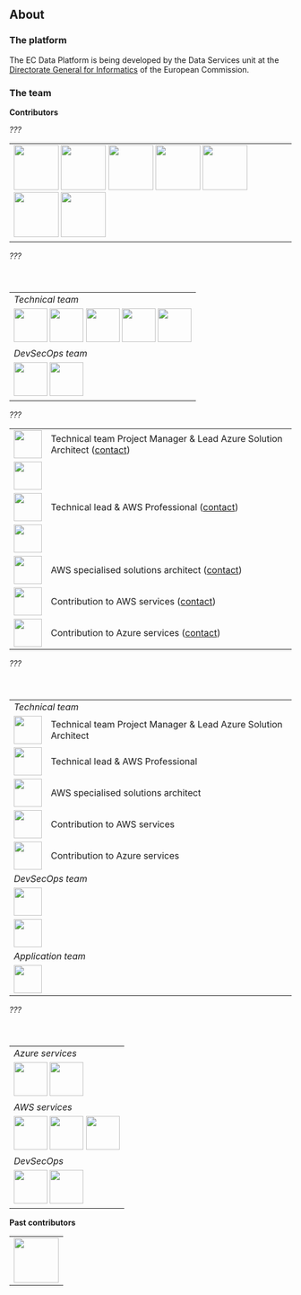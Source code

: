 ## About

### The platform

The EC Data Platform is being developed by the Data Services unit at the [Directorate General for Informatics](https://ec.europa.eu/info/departments/informatics_en) of the European Commission. 

### The team

**Contributors**

 
*???*

<table align="center">
<tr> 
  <td align="left" valign="middle">
    <a href="https://github.com/nicolascattoir"><img src="https://github.com/nicolascattoir.png" width="80"></a>
    <a href="https://git.fpfis.eu/lislema"><img src="https://github.com/lislema.png" width="80"></a>
    <a href="https://github.com/wmaroy"><img src="https://github.com/wmaroy.png" width="80"></a>
    <a href="https://git.fpfis.eu/MikaczoP"><img src="https://github.com/MikaczoP.png" width="80"></a>
    <a href="https://github.com/kasrutten"><img src="https://github.com/kasrutten.png" width="80"></a>
    <a href="https://github.com/thomasvandewiele"><img src="https://github.com/thomasvandewiele.png" width="80"></a>
    <a href="https://github.com/zewenwu"><img src="https://github.com/zewenwu.png" width="80"></a>
  </td> </tr>
</table>

*???*

<table align="center">
<header> 
  <td align="left"><i>Technical team</i>
  </td> </header> 
<tr> 
  <td align="left" valign="middle">
    <a href="https://github.com/nicolascattoir"><img src="https://github.com/nicolascattoir.png" width="60"></a>
    <a href="https://github.com/wmaroy"><img src="https://github.com/wmaroy.png" width="60"></a>
    <a href="https://github.com/kasrutten"><img src="https://github.com/kasrutten.png" width="60"></a>
    <a href="https://github.com/thomasvandewiele"><img src="https://github.com/thomasvandewiele.png" width="60"></a>
    <a href="https://github.com/zewenwu"><img src="https://github.com/zewenwu.png" width="60"></a>
  </td></tr> 
<header> 
  <td align="left"><i>DevSecOps team</i>
  </td> </header> 
<tr> 
  <td align="left" valign="middle">
    <a href="https://git.fpfis.eu/lislema"><img src="https://github.com/lislema.png" width="60"></a>
    <a href="https://git.fpfis.eu/MikaczoP"><img src="https://github.com/MikaczoP.png" width="60"></a>
  </td></tr> 
</table>
  
 
*???*

 
<table align="center">
<tr> 
  <td align="left" valign="middle"><a href="https://github.com/nicolascattoir"><img src="https://github.com/nicolascattoir.png" width="50"></a></td>
  <td>Technical team Project Manager & Lead Azure Solution Architect (<a href="https://www.linkedin.com/in/nicolas-cattoir-59209496/">contact</a>)</td></tr>
<tr> 
  <td align="left" valign="middle"> <a href="https://git.fpfis.eu/lislema"><img src="https://github.com/lislema.png" width="50"></a></td>
  <td></td></tr>
<tr> 
  <td align="left" valign="middle"><a href="https://github.com/wmaroy"><img src="https://github.com/wmaroy.png" width="50"></a></td>
  <td>Technical lead & AWS Professional (<a href="https://www.linkedin.com/in/wmaroy">contact</a>)</td></tr>
<tr> 
  <td align="left" valign="middle"> <a href="https://git.fpfis.eu/MikaczoP"><img src="https://github.com/MikaczoP.png" width="50"></a></td>
  <td></td></tr>
<tr> 
  <td align="left" valign="middle"><a href="https://github.com/kasrutten"><img src="https://github.com/kasrutten.png" width="50"></a></td>
  <td>AWS specialised solutions architect (<a href="https://www.linkedin.com/in/kasper-rutten-742240176">contact</a>)</td></tr>
<tr> 
  <td align="left" valign="middle"><a href="https://github.com/thomasvandewiele"><img src="https://github.com/thomasvandewiele.png" width="50"></a></td>
  <td>Contribution to AWS services (<a href="https://www.linkedin.com/in/thomasvandewiele">contact</a>)</td></tr>
<tr> 
  <td align="left" valign="middle"><a href="https://github.com/zewenwu"><img src="https://github.com/zewenwu.png" width="50"></a></td>
  <td>Contribution to Azure services (<a href="https://www.linkedin.com/in/zewenwu">contact</a>)</td></tr>
</table>
 

*???*

<table align="center">
<header> 
  <td align="left" colspan=2><i>Technical team</i>
  </td></header> 
<tr> 
  <td align="left" valign="middle"> <a href="https://github.com/nicolascattoir"><img src="https://github.com/nicolascattoir.png" width="50"></a></td>
  <td>Technical team Project Manager & Lead Azure Solution Architect</td></tr>
<tr> 
  <td align="left" valign="middle"><a href="https://github.com/wmaroy"><img src="https://github.com/wmaroy.png" width="50"></a></td>
  <td>Technical lead & AWS Professional</td></tr>
<tr> <td align="left" valign="middle"> 
  <a href="https://github.com/kasrutten"><img src="https://github.com/kasrutten.png" width="50"></a></td>
  <td>AWS specialised solutions architect</td></tr>
<tr> 
  <td align="left" valign="middle"><a href="https://github.com/thomasvandewiele"><img src="https://github.com/thomasvandewiele.png" width="50"></a></td>
  <td>Contribution to AWS services</td></tr>
<tr> 
  <td align="left" valign="middle"><a href="https://github.com/zewenwu"><img src="https://github.com/zewenwu.png" width="50"></a></td>
  <td>Contribution to Azure services</td></tr>
<header> 
  <td align="left" colspan=2><i>DevSecOps team</i>
  </td></header> 
<tr> 
  <td align="left" valign="middle"><a href="https://git.fpfis.eu/lislema"><img src="https://github.com/lislema.png" width="50"></a></td>
  <td></td></tr>
<tr> 
  <td align="left" valign="middle"> <a href="https://git.fpfis.eu/MikaczoP"><img src="https://github.com/MikaczoP.png" width="50"></a> </td>
  <td></td></tr>
<header> 
  <td align="left" colspan=2><i>Application team</i>
  </td></header> 
<tr> 
  <td align="left" valign="middle"> <a href="https://github.com/john-doe"><img src="https://github.com/john-doe.png" width="50"></a> </td>
  <td></td></tr>
</table>
 
 *???*

<table align="center">
<header> 
  <td align="left"><i>Azure services</i>
  </td> </header> 
<tr> 
  <td align="left" valign="middle">
    <a href="https://github.com/nicolascattoir"><img src="https://github.com/nicolascattoir.png" width="60"></a>
    <a href="https://github.com/zewenwu"><img src="https://github.com/zewenwu.png" width="60"></a>
  </td></tr> 
<header> 
  <td align="left"><i>AWS services</i>
  </td> </header> 
<tr> 
  <td align="left" valign="middle">
    <a href="https://github.com/wmaroy"><img src="https://github.com/wmaroy.png" width="60"></a>
    <a href="https://github.com/kasrutten"><img src="https://github.com/kasrutten.png" width="60"></a>
    <a href="https://github.com/thomasvandewiele"><img src="https://github.com/thomasvandewiele.png" width="60"></a>
  </td></tr> 
<header> 
  <td align="left"><i>DevSecOps</i>
  </td> </header> 
<tr> 
  <td align="left" valign="middle">
    <a href="https://git.fpfis.eu/lislema"><img src="https://github.com/lislema.png" width="60"></a>
    <a href="https://git.fpfis.eu/MikaczoP"><img src="https://github.com/MikaczoP.png" width="60"></a>
  </td></tr> 
</table>

**Past contributors**
  
<table align="center">
  <tr> <td align="left" valign="middle">
 <a href="https://github.com/john-doe"><img src="https://github.com/john-doe.png" width="80"></a>   
   </td></tr>
 </table>
